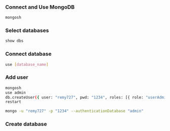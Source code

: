 ### Connect and Use MongoDB
```bash
mongosh
```

### Select databases
```bash
show dbs
```

### Connect database
```bash
use [database_name]
```

### Add user
```bash
mongosh
use admin
db.createUser({ user: "remy727", pwd: "1234", roles: [{ role: "userAdminAnyDatabase", db: "admin" }] })
restart

mongo -u "remy727" -p "1234" --authenticationDatabase "admin"
```

### Create database
